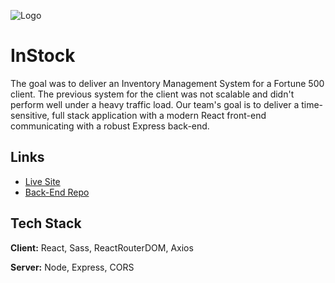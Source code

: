 ![Logo](https://i.imgur.com/AcfILgX.png)

# InStock

The goal was to deliver an Inventory Management System for a Fortune 500 client. The previous system for the client was not scalable and didn't perform well under a heavy traffic load. Our team's goal is to deliver a time-sensitive, full stack application with a modern React front-end communicating with a robust Express back-end.

## Links

- [Live Site](https://team-j22nk-instock.netlify.app/)
- [Back-End Repo](https://github.com/hyunchol-jun/j22nk-instock-server)

## Tech Stack

**Client:** React, Sass, ReactRouterDOM, Axios

**Server:** Node, Express, CORS
